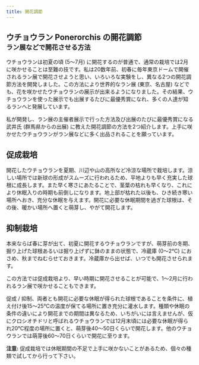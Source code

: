 ```yaml
---
title: 開花調節
---
```

## ウチョウラン Ponerorchis の開花調節<br /><small>ラン展などで開花させる方法</small>
ウチョウランは初夏の頃 (5～7月) に開花するのが普通で、通常の栽培では2月に咲かせることは至難の技です。私は20数年前、初春に毎年東京ドームで開催されるラン展で開花させようと思い、いろいろな実験をし、異なる2つの開花調節方法を開発しました。この方法により世界的なラン展 (東京、名古屋) などでも、花を咲かせたウチョウランの展示が出来るようになりました。その結果、ウチョウランを使った展示でも出展するたびに最優秀賞になれ、多くの人達が知るランへと発展しています。

私が開発し、ラン展の主催者展示で行った方法及び出展のたびに最優秀賞になる武井氏 (群馬県からの出展) に教えた開花調節の方法を2つ紹介します。上手に咲かせたウチョウランがラン展などに多く出品されることを願っています。

## 促成栽培
開花したウチョウランを夏期、川辺や山の高所など冷涼な場所で栽培します。涼しい場所では新球の形成がスムーズに行われるため、平地よりも早く充実した球根に成長します。また早く寒さにあたることで、茎葉の枯れも早くなり、これにより休眠入りの時期も前倒しになります。地上部が枯れた以後も、ひき続き寒い場所へおき、充分な休眠を与えます。開花に必要な休眠期間を過ぎた球根は、その後、暖かい場所へ置くと萌芽し、やがて開花します。

## 抑制栽培
本来ならば春に芽が出て、初夏に開花するウチョウランですが、萌芽前の冬期、掘り上げた球根あるいは掘り上げずに鉢のままの状態で、冷蔵庫 (0～2℃) におさめ、秋までねむらせておきます。冷蔵庫から出せば、いつでも開花させられます。

この方法では促成栽培より、早い時期に開花させることが可能で、1～2月に行われるラン展で咲かせることもできます。

促成 / 抑制、両者とも開花に必要な休眠が得られた球根であることを条件に、植え付け後15～25℃の温度が保てる場所に置き充分に灌水します。種類や休眠の条件の違いにより開花までの期間は異なるため、いちがいには言えませんが、仮にクロシオチドリと呼ばれるウチョウランでは12月末頃には必要な休眠が得られ20℃程度の場所に置くと、萌芽後40～50日くらいで開花します。他のウチョウランでは萌芽後60～70日くらいで開花に至ります。

<b>注意:</b> 促成栽培では休眠期間の不足で上手に咲かないことがあるため、個々の種類で試してから行って下さい。
